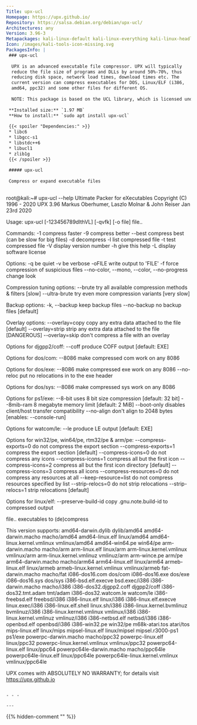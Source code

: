 ```yaml
---
Title: upx-ucl
Homepage: https://upx.github.io/
Repository: https://salsa.debian.org/debian/upx-ucl/
Architectures: any
Version: 3.96-3
Metapackages: kali-linux-default kali-linux-everything kali-linux-headless kali-linux-large kali-tools-exploitation kali-tools-forensics kali-tools-respond kali-tools-social-engineering 
Icon: /images/kali-tools-icon-missing.svg
PackagesInfo: |
 ### upx-ucl
 
  UPX is an advanced executable file compressor. UPX will typically
  reduce the file size of programs and DLLs by around 50%-70%, thus
  reducing disk space, network load times, download times etc. The
  current version can compress executables for DOS, Linux/ELF (i386,
  amd64, ppc32) and some other files for different OS.
   
  NOTE: This package is based on the UCL library, which is licensed under GPL.
 
 **Installed size:** `1.97 MB`  
 **How to install:** `sudo apt install upx-ucl`  
 
 {{< spoiler "Dependencies:" >}}
 * libc6 
 * libgcc-s1 
 * libstdc++6 
 * libucl1 
 * zlib1g 
 {{< /spoiler >}}
 
 ##### upx-ucl
 
 Compress or expand executable files
 
 ```
 root@kali:~# upx-ucl --help
                        Ultimate Packer for eXecutables
                           Copyright (C) 1996 - 2020
 UPX 3.96        Markus Oberhumer, Laszlo Molnar & John Reiser   Jan 23rd 2020
 
 Usage: upx-ucl [-123456789dlthVL] [-qvfk] [-o file] file..
 
 Commands:
   -1     compress faster                   -9    compress better
   --best compress best (can be slow for big files)
   -d     decompress                        -l    list compressed file
   -t     test compressed file              -V    display version number
   -h     give this help                    -L    display software license
 
 Options:
   -q     be quiet                          -v    be verbose
   -oFILE write output to 'FILE'
   -f     force compression of suspicious files
   --no-color, --mono, --color, --no-progress   change look
 
 Compression tuning options:
   --brute             try all available compression methods & filters [slow]
   --ultra-brute       try even more compression variants [very slow]
 
 Backup options:
   -k, --backup        keep backup files
   --no-backup         no backup files [default]
 
 Overlay options:
   --overlay=copy      copy any extra data attached to the file [default]
   --overlay=strip     strip any extra data attached to the file [DANGEROUS]
   --overlay=skip      don't compress a file with an overlay
 
 Options for djgpp2/coff:
   --coff              produce COFF output [default: EXE]
 
 Options for dos/com:
   --8086              make compressed com work on any 8086
 
 Options for dos/exe:
   --8086              make compressed exe work on any 8086
   --no-reloc          put no relocations in to the exe header
 
 Options for dos/sys:
   --8086              make compressed sys work on any 8086
 
 Options for ps1/exe:
   --8-bit             uses 8 bit size compression [default: 32 bit]
   --8mib-ram          8 megabyte memory limit [default: 2 MiB]
   --boot-only         disables client/host transfer compatibility
   --no-align          don't align to 2048 bytes [enables: --console-run]
 
 Options for watcom/le:
   --le                produce LE output [default: EXE]
 
 Options for win32/pe, win64/pe, rtm32/pe & arm/pe:
   --compress-exports=0    do not compress the export section
   --compress-exports=1    compress the export section [default]
   --compress-icons=0      do not compress any icons
   --compress-icons=1      compress all but the first icon
   --compress-icons=2      compress all but the first icon directory [default]
   --compress-icons=3      compress all icons
   --compress-resources=0  do not compress any resources at all
   --keep-resource=list    do not compress resources specified by list
   --strip-relocs=0        do not strip relocations
   --strip-relocs=1        strip relocations [default]
 
 Options for linux/elf:
   --preserve-build-id     copy .gnu.note.build-id to compressed output
 
 file..   executables to (de)compress
 
 This version supports:
     amd64-darwin.dylib                   dylib/amd64
     amd64-darwin.macho                   macho/amd64
     amd64-linux.elf                      linux/amd64
     amd64-linux.kernel.vmlinux           vmlinux/amd64
     amd64-win64.pe                       win64/pe
     arm-darwin.macho                     macho/arm
     arm-linux.elf                        linux/arm
     arm-linux.kernel.vmlinux             vmlinux/arm
     arm-linux.kernel.vmlinuz             vmlinuz/arm
     arm-wince.pe                         arm/pe
     arm64-darwin.macho                   macho/arm64
     arm64-linux.elf                      linux/arm64
     armeb-linux.elf                      linux/armeb
     armeb-linux.kernel.vmlinux           vmlinux/armeb
     fat-darwin.macho                     macho/fat
     i086-dos16.com                       dos/com
     i086-dos16.exe                       dos/exe
     i086-dos16.sys                       dos/sys
     i386-bsd.elf.execve                  bsd.exec/i386
     i386-darwin.macho                    macho/i386
     i386-dos32.djgpp2.coff               djgpp2/coff
     i386-dos32.tmt.adam                  tmt/adam
     i386-dos32.watcom.le                 watcom/le
     i386-freebsd.elf                     freebsd/i386
     i386-linux.elf                       linux/i386
     i386-linux.elf.execve                linux.exec/i386
     i386-linux.elf.shell                 linux.sh/i386
     i386-linux.kernel.bvmlinuz           bvmlinuz/i386
     i386-linux.kernel.vmlinux            vmlinux/i386
     i386-linux.kernel.vmlinuz            vmlinuz/i386
     i386-netbsd.elf                      netbsd/i386
     i386-openbsd.elf                     openbsd/i386
     i386-win32.pe                        win32/pe
     m68k-atari.tos                       atari/tos
     mips-linux.elf                       linux/mips
     mipsel-linux.elf                     linux/mipsel
     mipsel.r3000-ps1                     ps1/exe
     powerpc-darwin.macho                 macho/ppc32
     powerpc-linux.elf                    linux/ppc32
     powerpc-linux.kernel.vmlinux         vmlinux/ppc32
     powerpc64-linux.elf                  linux/ppc64
     powerpc64le-darwin.macho             macho/ppc64le
     powerpc64le-linux.elf                linux/ppc64le
     powerpc64le-linux.kernel.vmlinux     vmlinux/ppc64le
 
 UPX comes with ABSOLUTELY NO WARRANTY; for details visit https://upx.github.io
 ```
 
 - - -
 
---
```

{{% hidden-comment "<!--Do not edit anything above this line-->" %}}
